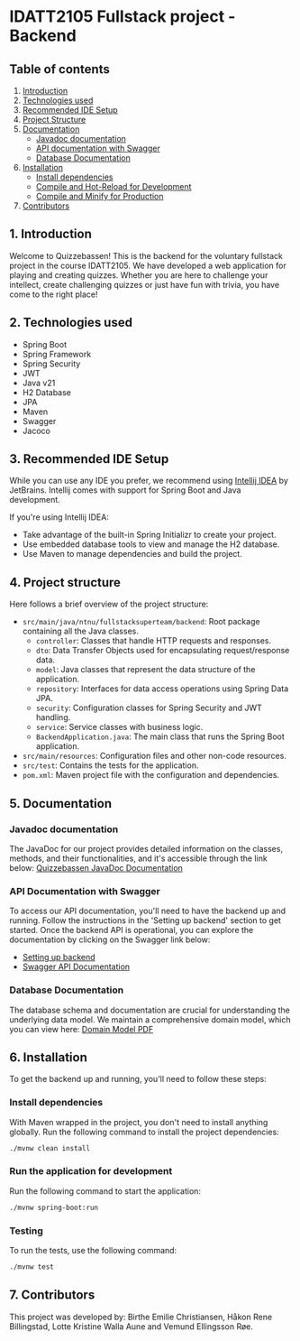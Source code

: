 # IDATT2105 Fullstack project - Backend

## Table of contents
1. [Introduction](#1-introduction)
2. [Technologies used](#2-technologies-used)
3. [Recommended IDE Setup](#3-recommended-ide-setup)
4. [Project Structure](#4-project-structure)
5. [Documentation](#5-documentation)
    - [Javadoc documentation](#javadoc-documentation)
    - [API documentation with Swagger](#API-documentation-with-Swagger)
   - [Database Documentation](#database-documentation)
6. [Installation](#6-installation)
   - [Install dependencies](#install-dependencies)
   - [Compile and Hot-Reload for Development](#compile-and-hot-reload-for-development)
   - [Compile and Minify for Production](#compile-and-minify-for-production)
7. [Contributors](#7-contributors)



## 1. Introduction

Welcome to Quizzebassen! 
This is the backend for the voluntary fullstack project in the course IDATT2105.
We have developed a web application for playing and creating quizzes. Whether you are here to challenge your intellect,
create challenging quizzes or just have fun with trivia, you have come to the right place!

## 2. Technologies used

* Spring Boot
* Spring Framework
* Spring Security
* JWT
* Java v21
* H2 Database
* JPA
* Maven
* Swagger
* Jacoco

## 3. Recommended IDE Setup

While you can use any IDE you prefer, we recommend using [Intellij IDEA](https://www.jetbrains.com/idea/) by JetBrains.
Intellij comes with support for Spring Boot and Java development.

If you're using Intellij IDEA:
   - Take advantage of the built-in Spring Initializr to create your project.
   - Use embedded database tools to view and manage the H2 database.
   - Use Maven to manage dependencies and build the project.

## 4. Project structure

Here follows a brief overview of the project structure:

- `src/main/java/ntnu/fullstacksuperteam/backend`: Root package containing all the Java classes.
   - `controller`: Classes that handle HTTP requests and responses.
   - `dto`: Data Transfer Objects used for encapsulating request/response data.
   - `model`: Java classes that represent the data structure of the application.
   - `repository`: Interfaces for data access operations using Spring Data JPA.
   - `security`: Configuration classes for Spring Security and JWT handling.
   - `service`: Service classes with business logic.
   - `BackendApplication.java`: The main class that runs the Spring Boot application.
- `src/main/resources`: Configuration files and other non-code resources.
- `src/test`: Contains the tests for the application.
- `pom.xml`: Maven project file with the configuration and dependencies.

## 5. Documentation

### Javadoc documentation

The JavaDoc for our project provides detailed information on the classes, methods, and their functionalities, and it's accessible through the link below:
[Quizzebassen JavaDoc Documentation](https://fullstack-super-team.github.io/backend/apidocs/)


### API Documentation with Swagger

To access our API documentation, you'll need to have the backend up and running. 
Follow the instructions in the 'Setting up backend' section to get started. Once the backend API is operational, you can explore the documentation by clicking on the Swagger link below:

- [Setting up backend](LINK_TO_SETUP_INSTRUCTIONS)
- [Swagger API Documentation](LINK_TO_SWAGGER_UI)

### Database Documentation

The database schema and documentation are crucial for understanding the underlying data model. We maintain a comprehensive domain model, which you can view here:
[Domain Model PDF](URL_TO_YOUR_DOMAIN_MODEL_PDF)

## 6. Installation

To get the backend up and running, you'll need to follow these steps:

### Install dependencies

With Maven wrapped in the project, you don't need to install anything globally.
Run the following command to install the project dependencies:

```sh
./mvnw clean install
```

### Run the application for development

Run the following command to start the application:

```sh
./mvnw spring-boot:run
```

### Testing

To run the tests, use the following command:

```sh
./mvnw test
```

## 7. Contributors

This project was developed by: Birthe Emilie Christiansen, Håkon Rene Billingstad, Lotte Kristine Walla Aune and Vemund Ellingsson Røe.
